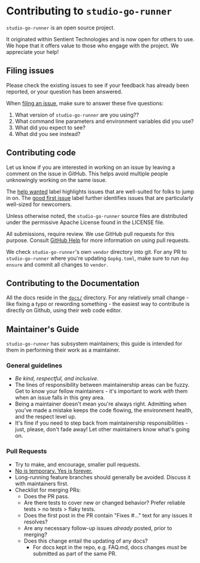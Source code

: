 # Contributing to `studio-go-runner`

`studio-go-runner` is an open source project.

It originated within Sentient Technologies and is now open for others to use. We hope that it offers value to those who engage with the project.  We appreciate your help!

## Filing issues
<!---
Please check the existing issues and [FAQ](docs/FAQ.md) to see if your feedback has already been reported.
-->

Please check the existing issues to see if your feedback has already been reported, or your question has been answered.

When [filing an issue](https://github.com/SentientTechnologies/studio-go-runner/issues/new), make sure to answer these five questions:

1. What version of `studio-go-runner` are you using??
3. What command line parameters and environment variables did you use?
4. What did you expect to see?
5. What did you see instead?

## Contributing code

Let us know if you are interested in working on an issue by leaving a comment
on the issue in GitHub. This helps avoid multiple people unknowingly 
working on the same issue.

The
[help wanted](https://github.com/SentientTechnologies/studio-go-runner/issues?q=is%3Aissue+is%3Aopen+label%3A%22help%20wanted%22)
label highlights issues that are well-suited for folks to jump in on. The
[good first issue](https://github.com/SentientTechnologies/studio-go-runner/issues?q=is%3Aissue+is%3Aopen+label%3A%22good%20first%20issue%22)
label further identifies issues that are particularly well-sized for newcomers.

Unless otherwise noted, the `studio-go-runner` source files are distributed under
the permissive Apache License found in the LICENSE file.

All submissions, require review. We use GitHub pull requests for this purpose. 
Consult [GitHub Help] for more information on using pull requests.

We check `studio-go-runner`'s own `vendor` directory into git. For any PR to `studio-go-runner` where you're
updating `Gopkg.toml`, make sure to run `dep ensure` and commit all changes to `vendor`.

[GitHub Help]: https://help.github.com/articles/about-pull-requests/

## Contributing to the Documentation

All the docs reside in the [`docs/`](docs/) directory. For any relatively small
change - like fixing a typo or rewording something - the easiest way to
contribute is directly on Github, using their web code editor.

<!---
For relatively big change - changes in the design, links or adding a new page -
the docs site can be run locally. We use [docusaurus](http://docusaurus.io/) to
generate the docs site. [`website/`](website/) directory contains all the
docusaurus configurations. To run the site locally, `cd` into `website/`
directory and run `npm i --only=dev` to install all the dev dependencies. Then
run `npm start` to start serving the site. By default, the site would be served
at http://localhost:3000.

## Contributor License Agreement

Contributions to this project must be accompanied by a Contributor License
Agreement. You (or your employer) retain the copyright to your contribution,
this simply gives us permission to use and redistribute your contributions as
part of the project. Head over to <https://cla.developers.google.com/> to see
your current agreements on file or to sign a new one.

You generally only need to submit a CLA once, so if you've already submitted one
(even if it was for a different project), you probably don't need to do it
again.
-->

## Maintainer's Guide

`studio-go-runner` has subsystem maintainers; this guide is intended for them in performing their work as a maintainer.

### General guidelines

* _Be kind, respectful, and inclusive_. <!--- Really live that [CoC](https://github.com/golang/dep/blob/master/CODE_OF_CONDUCT.md). We've developed a reputation as one of the most welcoming and supportive project environments in the Go community, and we want to keep that up!-->
* The lines of responsibility between maintainership areas can be fuzzy. Get to know your fellow maintainers - it's important to work _with_ them when an issue falls in this grey area.
* Being a maintainer doesn't mean you're always right. Admitting when you've made a mistake keeps the code flowing, the environment health, and the respect level up.
* It's fine if you need to step back from maintainership responsibilities - just, please, don't fade away! Let other maintainers know what's going on.


### Pull Requests

* Try to make, and encourage, smaller pull requests.
* [No is temporary. Yes is forever.](https://blog.jessfraz.com/post/the-art-of-closing/)
* Long-running feature branches should generally be avoided. Discuss it with maintainers first.
* Checklist for merging PRs:
  * Does the PR pass.
  * Are there tests to cover new or changed behavior? Prefer reliable tests > no tests > flaky tests.
  * Does the first post in the PR contain "Fixes #..." text for any issues it resolves?
  * Are any necessary follow-up issues _already_ posted, prior to merging?
  * Does this change entail the updating of any docs?
     * For docs kept in the repo, e.g. FAQ.md, docs changes _must_ be submitted as part of the same PR.
